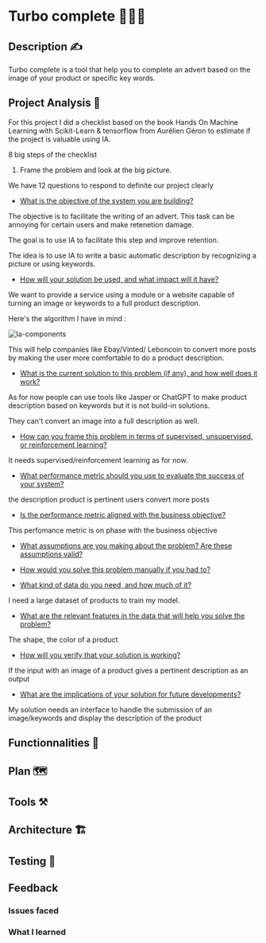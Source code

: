 # Turbo complete 🚀🚀🚀

## Description ✍

Turbo complete is a tool that help you to complete an advert based on the image of your product or specific key words.


## Project Analysis 🔬

For this project I did a checklist based on the book Hands On Machine Learning with Scikit-Learn & tensorflow from Aurélien Géron to estimate if the project is valuable using IA.

8 big steps of the checklist

1. Frame the problem and look at the big picture.

We have 12 questions to respond to definite our project clearly

- <ins>What is the objective of the system you are building?</ins>

The objective is to facilitate the writing of an advert. This task can be annoying for certain users and make retenetion damage. 

The goal is to use IA to facilitate this step and improve retention.

The idea is to use IA to write a basic automatic description by recognizing a picture or using keywords.

- <ins>How will your solution be used, and what impact will it have?</ins>

We want to provide a service using a module or a website capable of turning an image or keywords to a full product description.

Here's the algorithm I have in mind : 

![Ia-components](https://user-images.githubusercontent.com/44264590/230611526-6135912e-2480-4fdd-826a-82a4c1d458fc.png)

This will help companies like Ebay/Vinted/ Leboncoin to convert more posts by making the user more comfortable to do a product description.

- <ins>What is the current solution to this problem (if any), and how well does it work?</ins>

As for now people can use tools like Jasper or ChatGPT to make product description based on keywords but it is not build-in solutions.

They can't convert an image into a full description as well.

- <ins>How can you frame this problem in terms of supervised, unsupervised, or reinforcement learning?</ins>

It needs supervised/reinforcement learning as for now.

- <ins>What performance metric should you use to evaluate the success of your system?</ins>

the description product is pertinent
users convert more posts

- <ins>Is the performance metric aligned with the business objective?</ins>

This perfomance metric is on phase with the business objective

- <ins>What assumptions are you making about the problem? Are these assumptions valid?</ins>


- <ins>How would you solve this problem manually if you had to?</ins>

- <ins>What kind of data do you need, and how much of it?</ins>

I need a large dataset of products to train my model.

- <ins>What are the relevant features in the data that will help you solve the problem?</ins>

The shape, the color of a product

- <ins>How will you verify that your solution is working?</ins>

If the input with an image of a product gives a pertinent description as an output

- <ins>What are the implications of your solution for future developments?</ins>

My solution needs an interface to handle the submission of an image/keywords and display the description of the product

## Functionnalities 🧱

## Plan 🗺️

## Tools ⚒️

## Architecture 🏗️

## Testing 🧪

## Feedback

### Issues faced
### What I learned

